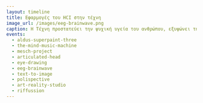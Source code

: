 ```yaml
---
layout: timeline 
title: Εφαρμογές του HCI στην τέχνη 
image_url: /images/eeg-brainwave.png
caption: Η Τέχνη προστατεύει την ψυχική υγεία του ανθρώπου, εξυψώνει την πνευματικότητά του και αποτελεί παράλληλα και κομμάτι του πολιτιστικής κληρονομιάς ενός πολιτισμού. Τι συμβαίνει όταν η επιστήμη του HCI αλληλοεπιδρά με την τέχνη?  
events:
  - aldus-superpaint-three
  - the-mind-music-machine
  - mesch-project
  - articulated-head
  - eye-drawing
  - eeg-brainwave
  - text-to-image
  - polispective
  - art-reality-studio
  - riffussion
---
```

